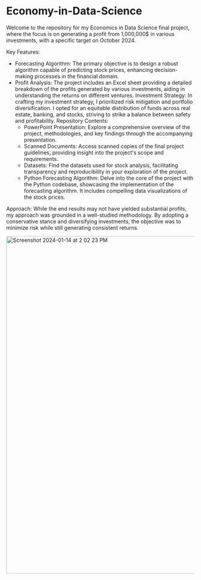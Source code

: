 # Economy-in-Data-Science

Welcome to the repository for my Economics in Data Science final project, where the focus is on generating a profit from 1,000,000$ in various investments, with a specific target on October 2024.

Key Features:
* Forecasting Algorithm: The primary objective is to design a robust algorithm capable of predicting stock prices, enhancing decision-making processes in the financial domain.
* Profit Analysis: The project includes an Excel sheet providing a detailed breakdown of the profits generated by various investments, aiding in understanding the returns on different ventures.
Investment Strategy:
In crafting my investment strategy, I prioritized risk mitigation and portfolio diversification. I opted for an equitable distribution of funds across real estate, banking, and stocks, striving to strike a balance between safety and profitability.
Repository Contents:
  -  PowerPoint Presentation: Explore a comprehensive overview of the project, methodologies, and key findings through the accompanying presentation.
  -  Scanned Documents: Access scanned copies of the final project guidelines, providing insight into the project's scope and requirements.
  - Datasets: Find the datasets used for stock analysis, facilitating transparency and reproducibility in your exploration of the project.
  - Python Forecasting Algorithm: Delve into the core of the project with the Python codebase, showcasing the implementation of the forecasting algorithm. It includes compelling data visualizations of the stock prices.
    
Approach:
While the end results may not have yielded substantial profits, my approach was grounded in a well-studied methodology. By adopting a conservative stance and diversifying investments, the objective was to minimize risk while still generating consistent returns.

<img width="902" alt="Screenshot 2024-01-14 at 2 02 23 PM" src="https://github.com/lynn511/Economy-in-Data-Science/assets/80981292/384c8ccd-9fbd-4bcb-899e-970fd3768010">
